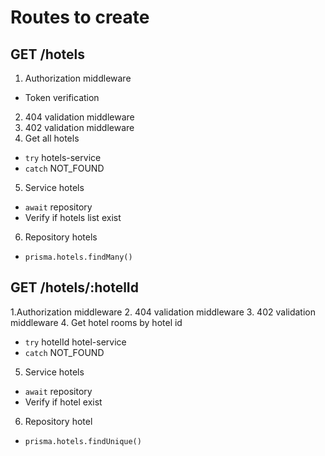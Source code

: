 # Routes to create

## GET /hotels

1. Authorization middleware
  - Token verification
2. 404 validation middleware
3. 402 validation middleware
4. Get all hotels
  - `try` hotels-service
  - `catch` NOT_FOUND
5. Service hotels
  - `await` repository
  - Verify if hotels list exist
6. Repository hotels
  - `prisma.hotels.findMany()`

## GET /hotels/:hotelId

1.Authorization middleware
2. 404 validation middleware
3. 402 validation middleware
4. Get hotel rooms by hotel id
  - `try` hotelId hotel-service
  - `catch` NOT_FOUND
5. Service hotels 
  - `await` repository 
  - Verify if hotel exist 
6. Repository hotel
  - `prisma.hotels.findUnique()`
